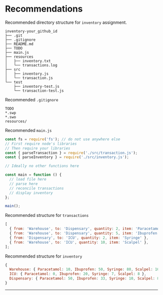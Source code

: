 # Recommendations

Recommended directory structure for `inventory`
assignment.

```
inventory-your_github_id
├── .git
├── .gitignore
├── README.md
├── TODO
├── main.js
├── resources
│   ├── inventory.txt
│   └── transactions.log
├── src
│   ├── inventory.js
│   └── transaction.js
└── test
    ├── inventory-test.js
    └── transaction-test.js
```

Recommended `.gitignore`

```
TODO
*.swp
*.swo
resources/
```

Recommended `main.js`

```js
const fs = require('fs'); // do not use anywhere else
// First require node's libraries
// Then require your libraries
const { parseTransaction } = require('./src/transaction.js');
const { parseInventory } = require('./src/inventory.js');

// Ideally no other functions here

const main = function () {
  // load file here
  // parse here
  // reconcile transactions
  // display inventory
};

main();
```

Recommended structure for `transactions`

```js
[
  { from: 'Warehouse', to: 'Dispensary', quantity: 2, item: 'Paracetamol' },
  { from: 'Warehouse', to: 'Dispensary', quantity: 5, item: 'Ibuprofen' },
  { from: 'Dispensary', to: 'ICU', quantity: 2, item: 'Syringe' },
  { from: 'Warehouse', to: 'ICU', quantity: 10, item: 'Scalpel' },
];
```

Recommended structure for `inventory`

```js
{
  Warehouse: { Paracetamol: 10, Ibuprofen: 50, Syringe: 80, Scalpel: 100 },
  ICU: { Paracetamol: 0, Ibuprofen: 20, Syringe: 7, Scalpel: 8 },
  Dispensary: { Paracetamol: 50, Ibuprofen: 33, Syringe: 10, Scalpel: 80 }
}
```

---
